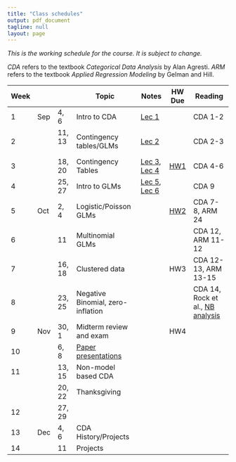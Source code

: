 ```yaml
---
title: "Class schedules"
output: pdf_document
tagline: null
layout: page
---
```


*This is the working schedule for the course. It is subject to change.*

_CDA_ refers to the textbook _Categorical Data Analysis_ by Alan Agresti.
_ARM_ refers to the textbook _Applied Regression Modeling_ by Gelman and Hill.


Week |       |     | Topic   | Notes | HW Due | Reading
---- | ----- | --- | ------- | ----- |:------:| -------
 1   | Sep | 4, 6   | Intro to CDA | [Lec 1](../assets/slides/lec1-intro-CDA/lecture1-intro-CDA.pdf) || CDA 1-2
 2   |     | 11, 13  &nbsp;| Contingency tables/GLMs | [Lec 2](../assets/slides/lec2-contingency-tables/lecture2-contingency-tables.pdf)  | | CDA 2-3
 3   |     | 18, 20 | Contingency Tables | [Lec 3](../assets/slides/lec3/lec3.pdf), [Lec 4](../assets/slides/lec4/lec4.pdf) | [HW1](../assets/homework/hw1.pdf) | CDA 4-6
 4   |     | 25, 27 | Intro to GLMs | [Lec 5](../assets/slides/lec5/lec5-cda.pdf), [Lec 6](../assets/slides/lec6/Lecture6.pdf) | | CDA 9
 5   | Oct | 2, 4   | Logistic/Poisson GLMs |<!--[Lec 8](../assets/slides/lec8/Lecture_8.pdf), [Lec 9](../assets/slides/lec9/Lecture_9.pdf)-->  | [HW2](../assets/homework/hw2.pdf) | CDA 7-8, ARM 24
 6   |     | 11     | Multinomial GLMs | <!--[, [Lec 10](../assets/slides/lec10/lec10.pdf), Lec 11](../assets/slides/lec11/lec11.pdf)-->  || CDA 12, ARM 11-12
 7   |     | 16, 18 | Clustered data | <!--[Lec 12](../assets/slides/lec12/lec12.pdf) [example](../assets/code/poisson-glmm-simulation.html)--> | HW3<!--[](../assets/homework/hw3.pdf)--> | CDA 12-13, ARM 13-15
 8   |     | 23, 25 | Negative Binomial, zero-inflation | <!--[Lec 13-14](../assets/slides/lec13-14/lecture13-14-CDA.pdf)--> || CDA 14, Rock et al., [NB analysis](../assets/code/negative-binomial-case-counts.nb.html)
 9   | Nov | 30, 1  | Midterm review and exam | | HW4  | 
 10  |     | 6, 8   | [Paper presentations](paper-presentations.html) | | | 
 11  |     | 13, 15 | Non-model based CDA |  |  | 
     |     | 20, 22 | Thanksgiving | | <!--[Exam](exam-resubmission.html)--> | 
 12  |     | 27, 29 | | | <!--HW4--> | 
 13  | Dec | 4, 6   | CDA History/Projects | || 
 14  |     | 11     | Projects | || 

<!-- remaining topics:

 - correlated data:
    - marginal vs. RE models?
    - GEE for repeated observations
    - GLMMs
    - multilevel models
    - inference about variance components
 - beta-binomial vs. Logistic mixed effects model, link to overdispersion
 - negative binomial (14.5), link to overdispersion
 - zero-inflated models
 - ML classification algorithms? (ISL or chapter 15)

-->


<!--[Lec 1](../assets/slides/lec1-intro-CDA/lec1-intro-CDA.pdf)-->
